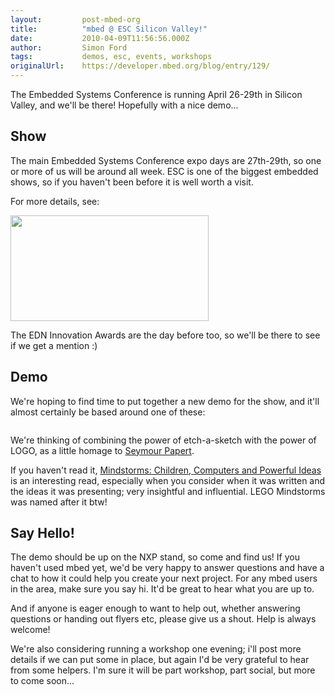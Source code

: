 ```yaml
---
layout:         post-mbed-org
title:          "mbed @ ESC Silicon Valley!"
date:           2010-04-09T11:56:56.000Z
author:         Simon Ford
tags:           demos, esc, events, workshops
originalUrl:    https://developer.mbed.org/blog/entry/129/
---
```


<p>
  The Embedded Systems Conference is running April 26-29th in
  Silicon Valley, and we'll be there! Hopefully with a nice demo...
</p>
<h2>
  Show
</h2>
<p>
  The main Embedded Systems Conference expo days are 27th-29th, so
  one or more of us will be around all week. ESC is one of the
  biggest embedded shows, so if you haven't been before it is well
  worth a visit.
</p>
<p>
  For more details, see:
</p>
<p>
  <a href="http://esc-sv09.techinsightsevents.com/"><img alt=""
  height="169" src=
  "http://mbed.org/media/uploads/simon/esc_logo.png" width=
  "317"></a>
</p>
<p>
  The EDN Innovation Awards are the day before too, so we'll be
  there to see if we get a mention :)
</p>
<h2>
  Demo
</h2>
<p>
  We're hoping to find time to put together a new demo for the
  show, and it'll almost certainly be based around one of these:
</p>
<p>
  <a href=
  "http://drawn.ca/2006/07/06/ridiculously-intricate-etch-a-sketch-art/">
  <img alt="" src=
  "http://mbed.org/media/uploads/simon/etchasketch.jpg"></a>
</p>
<p>
  We're thinking of combining the power of etch-a-sketch with the
  power of LOGO, as a little homage to <a href=
  "http://www.papert.org/">Seymour Papert</a>.
</p>
<p>
  If you haven't read it, <a href=
  "http://www.amazon.co.uk/Mindstorms-Children-Computers-Powerful-Ideas/dp/0465046746">
  Mindstorms: Children, Computers and Powerful Ideas</a> is an
  interesting read, especially when you consider when it was
  written and the ideas it was presenting; very insightful and
  influential. LEGO Mindstorms was named after it btw!
</p>
<h2>
  Say Hello!
</h2>
<p>
  The demo should be up on the NXP stand, so come and find us! If
  you haven't used mbed yet, we'd be very happy to answer questions
  and have a chat to how it could help you create your next
  project.&nbsp;For any mbed users in the area, make sure you say
  hi. It'd be great to hear what you are up to.
</p>
<p>
  And if anyone is eager enough to want to help out, whether
  answering questions or handing out flyers etc, please give us a
  shout. Help is always welcome!
</p>
<p>
  We're also considering running a workshop one evening; i'll post
  more details if we can put some in place, but again I'd be very
  grateful to hear from some helpers. I'm sure it will be part
  workshop, part social, but more to come soon...
</p>

